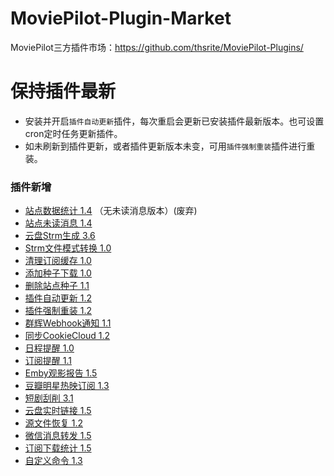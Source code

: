 # MoviePilot-Plugin-Market

MoviePilot三方插件市场：https://github.com/thsrite/MoviePilot-Plugins/

# 保持插件最新

- 安装并开启`插件自动更新`插件，每次重启会更新已安装插件最新版本。也可设置cron定时任务更新插件。
- 如未刷新到插件更新，或者插件更新版本未变，可用`插件强制重装`插件进行重装。

### 插件新增

- [站点数据统计 1.4](docs%2FSiteStatisticNoMsg.md) （无未读消息版本）(废弃)
- [站点未读消息 1.4](docs%2FSiteUnreadMsg.md)
- [云盘Strm生成 3.6](docs%2FCloudStrm.md)
- [Strm文件模式转换 1.0](docs%2FStrmConvert.md)
- [清理订阅缓存 1.0](docs%2FSubscribeClear.md)
- [添加种子下载 1.0](docs%2FDownloadTorrent.md)
- [删除站点种子 1.1](docs%2FRemoveTorrent.md)
- [插件自动更新 1.2](docs%2FPluginAutoUpdate.md)
- [插件强制重装 1.2](docs%2FPluginReInstall.md)
- [群辉Webhook通知 1.1](docs%2FSynologyNotify.md)
- [同步CookieCloud 1.2](docs%2FSyncCookieCloud.md)
- [日程提醒 1.0](docs%2FScheduleReminder.md)
- [订阅提醒 1.1](docs%2FSubscribeReminder.md)
- [Emby观影报告 1.5](docs%2FEmbyReporter.md)
- [豆瓣明星热映订阅 1.3](docs%2FActorSubscribe.md)
- [短剧刮削 3.1](docs%2FShortPlayMonitor.md)
- [云盘实时链接 1.5](docs%2FCloudLinkMonitor.md)
- [源文件恢复 1.2](docs%2FLinkToSrc.md)
- [微信消息转发 1.5](docs%2FWeChatForward.md)
- [订阅下载统计 1.5](docs%2FSubscribeStatistic.md)
- [自定义命令 1.3](docs%2FCustomCommand.md)

